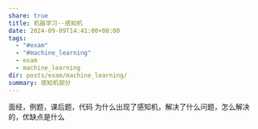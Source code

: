 ```yaml
---
share: true
title: 机器学习--感知机
date: 2024-09-09T14:41:00+08:00
tags:
  - "#exam"
  - "#machine_learning"
  - exam
  - machine_learning
dir: posts/exam/machine_learning/
summary: 感知机部分
---
```


面经，例题，课后题，代码
为什么出现了感知机，解决了什么问题，怎么解决的，优缺点是什么

